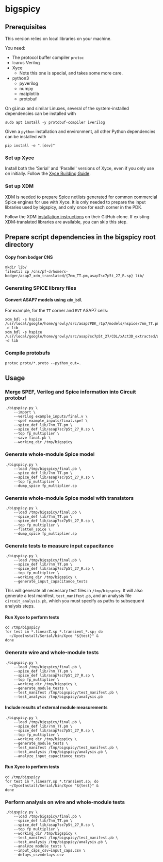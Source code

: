 # bigspicy

## Prerequisites
This version relies on local libraries on your machine.

You need:
- The protocol buffer compiler `protoc` 
- Icarus Verilog
- Xyce
  - Note this one is special, and takes some more care. 
- python3
  - pyverilog
  - numpy
  - matplotlib
  - protobuf

On gLinux and similar Linuxes, several of the system-installed dependencies can be installed with  

```
sudo apt install -y protobuf-compiler iverilog
```

Given a `python` installation and environment, all other Python dependencies can be installed with  

```
pip install -e ".[dev]"
```

### Set up Xyce

Install both the 'Serial' and 'Parallel' versions of Xyce, even if you only use
on initially. Follow the
[Xyce Building Guide](https://xyce.sandia.gov/documentation/BuildingGuide.html).

### Set up XDM

XDM is needed to prepare Spice netlists generated for common commercial Spice
engines for use with Xyce. It is only needed to prepare the input libraries used
by bigspicy, and only once for each corner in the PDK.

Follow the XDM [installation instructions](https://github.com/Xyce/XDM) on their
GitHub clone. If existing XDM-translated libraries are available, you can skip
this step.

## Prepare script dependencies in the bigspicy root directory

#### Copy from bodger CNS
```
mkdir lib/
fileutil cp /cns/pf-d/home/x-bodger/asap7_xdm_translated/{7nm_TT.pm,asap7sc7p5t_27_R.sp} lib/
```

### Generating SPICE library files

#### Convert ASAP7 models using `xdm_bdl`

For example, for the `TT` corner and `RVT` ASAP7 cells:
```
xdm_bdl -s hspice /usr/local/google/home/growly/src/asap7PDK_r1p7/models/hspice/7nm_TT.pm -d lib
xdm_bdl -s hspice /usr/local/google/home/growly/src/asap7sc7p5t_27/CDL/xAct3D_extracted/asap7sc7p5t_27_R.sp -d lib
```

### Compile protobufs

```
protoc proto/*.proto --python_out=.
```

## Usage


### Merge SPEF, Verilog and Spice information into Circuit protobuf

```
./bigspicy.py \
    --import \
    --verilog example_inputs/final.v \
    --spef example_inputs/final.spef \
    --spice_def lib/7nm_TT.pm \
    --spice_def lib/asap7sc7p5t_27_R.sp \
    --top fp_multiplier \
    --save final.pb \
    --working_dir /tmp/bigspicy
```

### Generate whole-module Spice model

```
./bigspicy.py \
    --load /tmp/bigspicy/final.pb \
    --spice_def lib/7nm_TT.pm \
    --spice_def lib/asap7sc7p5t_27_R.sp \
    --top fp_multiplier \
    --dump_spice fp_multiplier.sp
```

### Generate whole-module Spice model with transistors

```
./bigspicy.py \
    --load /tmp/bigspicy/final.pb \
    --spice_def lib/7nm_TT.pm \
    --spice_def lib/asap7sc7p5t_27_R.sp \
    --top fp_multiplier \
    --flatten_spice \
    --dump_spice fp_multiplier.sp
```

### Generate tests to measure input capacitance

```
./bigspicy.py \
    --load /tmp/bigspicy/final.pb \
    --spice_def lib/7nm_TT.pm \
    --spice_def lib/asap7sc7p5t_27_R.sp \
    --top fp_multiplier \
    --working_dir /tmp/bigspicy \
    --generate_input_capacitance_tests
```

This will generate all necessary test files in `/tmp/bigspicy`. It will also generate a test manifest, `test_manifest.pb`, and an analysis file `circuit_analysis.pb`, which you must specify as paths to subsequent analysis steps.

#### Run Xyce to perform tests

```
cd /tmp/bigspicy
for test in *.linearZ.sp *.transient_*.sp; do
  ~/XyceInstall/Serial/bin/Xyce "${test}" &
done
```

### Generate wire and whole-module tests

```
./bigspicy.py \
    --load /tmp/bigspicy/final.pb \
    --spice_def lib/7nm_TT.pm \
    --spice_def lib/asap7sc7p5t_27_R.sp \
    --top fp_multiplier \
    --working_dir /tmp/bigspicy \
    --generate_module_tests \
    --test_manifest /tmp/bigspicy/test_manifest.pb \
    --test_analysis /tmp/bigspicy/analysis.pb
```

#### Include results of external module measurements

```
./bigspicy.py \
    --load /tmp/bigspicy/final.pb \
    --spice_def lib/7nm_TT.pm \
    --spice_def lib/asap7sc7p5t_27_R.sp \
    --top fp_multiplier \
    --working_dir /tmp/bigspicy \
    --generate_module_tests \
    --test_manifest /tmp/bigspicy/test_manifest.pb \
    --test_analysis /tmp/bigspicy/analysis.pb \
    --analyze_input_capacitance_tests
```

#### Run Xyce to perform tests

```
cd /tmp/bigspicy
for test in *.linearY.sp *.transient.sp; do
  ~/XyceInstall/Serial/bin/Xyce "${test}" &
done
```

### Perform analysis on wire and whole-module tests

```
./bigspicy.py \
    --load /tmp/bigspicy/final.pb \
    --spice_def lib/7nm_TT.pm \
    --spice_def lib/asap7sc7p5t_27_R.sp \
    --top fp_multiplier \
    --working_dir /tmp/bigspicy \
    --test_manifest /tmp/bigspicy/test_manifest.pb \
    --test_analysis /tmp/bigspicy/analysis.pb \
    --analyze_module_tests \
    --input_caps_csv=input_caps.csv \
    --delays_csv=delays.csv
```
